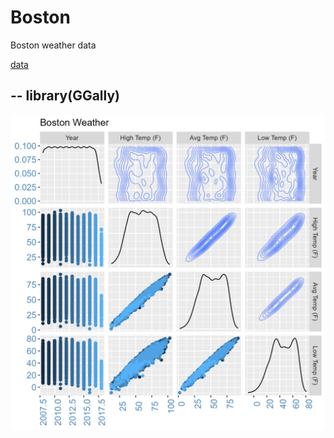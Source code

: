 # Boston
Boston weather data

[data](https://raw.githubusercontent.com/NicJC/Boston/main/Boston_weather.csv)

--
library(GGally)
--

![](https://github.com/NicJC/Boston/blob/main/matrixPlot.png)
